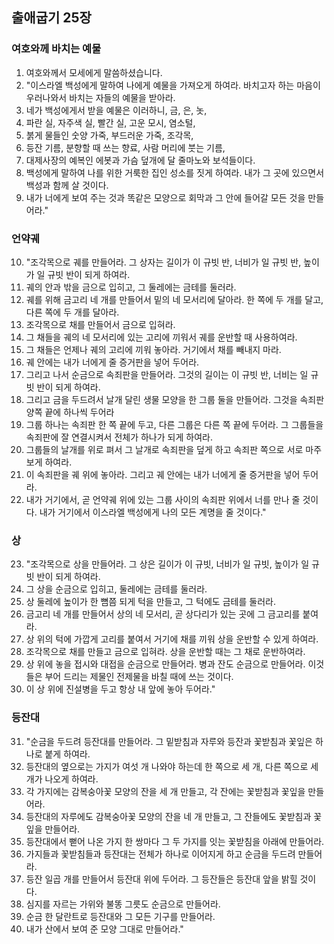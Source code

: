 ## 출애굽기 25장

### 여호와께 바치는 예물
1. 여호와께서 모세에게 말씀하셨습니다.
2. "이스라엘 백성에게 말하여 나에게 예물을 가져오게 하여라. 바치고자 하는 마음이 우러나와서 바치는 자들의 예물을 받아라.
3. 네가 백성에게서 받을 예물은 이러하니, 금, 은, 놋,
4. 파란 실, 자주색 실, 빨간 실, 고운 모시, 염소털,
5. 붉게 물들인 숫양 가죽, 부드러운 가죽, 조각목,
6. 등잔 기름, 분향할 때 쓰는 향료, 사람 머리에 붓는 기름,
7. 대제사장의 예복인 에봇과 가슴 덮개에 달 줄마노와 보석들이다.
8. 백성에게 말하여 나를 위한 거룩한 집인 성소를 짓게 하여라. 내가 그 곳에 있으면서 백성과 함께 살 것이다.
9. 내가 너에게 보여 주는 것과 똑같은 모양으로 회막과 그 안에 들어갈 모든 것을 만들어라."
### 언약궤
10. "조각목으로 궤를 만들어라. 그 상자는 길이가 이 규빗 반, 너비가 일 규빗 반, 높이가 일 규빗 반이 되게 하여라.
11. 궤의 안과 밖을 금으로 입히고, 그 둘레에는 금테를 둘러라.
12. 궤를 위해 금고리 네 개를 만들어서 밑의 네 모서리에 달아라. 한 쪽에 두 개를 달고, 다른 쪽에 두 개를 달아라.
13. 조각목으로 채를 만들어서 금으로 입혀라.
14. 그 채들을 궤의 네 모서리에 있는 고리에 끼워서 궤를 운반할 때 사용하여라.
15. 그 채들은 언제나 궤의 고리에 끼워 놓아라. 거기에서 채를 빼내지 마라.
16. 궤 안에는 내가 너에게 줄 증거판을 넣어 두어라.
17. 그리고 나서 순금으로 속죄판을 만들어라. 그것의 길이는 이 규빗 반, 너비는 일 규빗 반이 되게 하여라.
18. 그리고 금을 두드려서 날개 달린 생물 모양을 한 그룹 둘을 만들어라. 그것을 속죄판 양쪽 끝에 하나씩 두어라
19. 그룹 하나는 속죄판 한 쪽 끝에 두고, 다른 그룹은 다른 쪽 끝에 두어라. 그 그룹들을 속죄판에 잘 연결시켜서 전체가 하나가 되게 하여라.
20. 그룹들의 날개를 위로 펴서 그 날개로 속죄판을 덮게 하고 속죄판 쪽으로 서로 마주 보게 하여라.
21. 이 속죄판을 궤 위에 놓아라. 그리고 궤 안에는 내가 너에게 줄 증거판을 넣어 두어라.
22. 내가 거기에서, 곧 언약궤 위에 있는 그룹 사이의 속죄판 위에서 너를 만나 줄 것이다. 내가 거기에서 이스라엘 백성에게 나의 모든 계명을 줄 것이다."
### 상
23. "조각목으로 상을 만들어라. 그 상은 길이가 이 규빗, 너비가 일 규빗, 높이가 일 규빗 반이 되게 하여라.
24. 그 상을 순금으로 입히고, 둘레에는 금테를 둘러라.
25. 상 둘레에 높이가 한 뼘쯤 되게 턱을 만들고, 그 턱에도 금테를 둘러라.
26. 금고리 네 개를 만들어서 상의 네 모서리, 곧 상다리가 있는 곳에 그 금고리를 붙여라.
27. 상 위의 턱에 가깝게 고리를 붙여서 거기에 채를 끼워 상을 운반할 수 있게 하여라.
28. 조각목으로 채를 만들고 금으로 입혀라. 상을 운반할 때는 그 채로 운반하여라.
29. 상 위에 놓을 접시와 대접을 순금으로 만들어라. 병과 잔도 순금으로 만들어라. 이것들은 부어 드리는 제물인 전제물을 바칠 때에 쓰는 것이다.
30. 이 상 위에 진설병을 두고 항상 내 앞에 놓아 두어라."
### 등잔대
31. "순금을 두드려 등잔대를 만들어라. 그 밑받침과 자루와 등잔과 꽃받침과 꽃잎은 하나로 붙게 하여라.
32. 등잔대의 옆으로는 가지가 여섯 개 나와야 하는데 한 쪽으로 세 개, 다른 쪽으로 세 개가 나오게 하여라.
33. 각 가지에는 감복숭아꽃 모양의 잔을 세 개 만들고, 각 잔에는 꽃받침과 꽃잎을 만들어라.
34. 등잔대의 자루에도 감복숭아꽃 모양의 잔을 네 개 만들고, 그 잔들에도 꽃받침과 꽃잎을 만들어라.
35. 등잔대에서 뻗어 나온 가지 한 쌍마다 그 두 가지를 잇는 꽃받침을 아래에 만들어라.
36. 가지들과 꽃받침들과 등잔대는 전체가 하나로 이어지게 하고 순금을 두드려 만들어라.
37. 등잔 일곱 개를 만들어서 등잔대 위에 두어라. 그 등잔들은 등잔대 앞을 밝힐 것이다.
38. 심지를 자르는 가위와 불똥 그릇도 순금으로 만들어라.
39. 순금 한 달란트로 등잔대와 그 모든 기구를 만들어라.
40. 내가 산에서 보여 준 모양 그대로 만들어라."